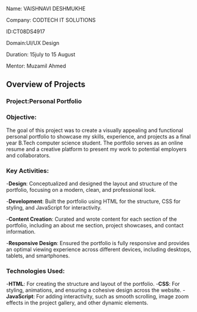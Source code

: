 
Name: VAISHNAVI DESHMUKHE

Company: CODTECH IT SOLUTIONS

ID:CT08DS4917

Domain:UI/UX Design

Duration: 15july to 15 August

Mentor: Muzamil Ahmed
## Overview of Projects

### Project:Personal Portfolio
### Objective:
The goal of this project was to create a visually appealing and functional personal portfolio to showcase my skills, experience, and projects as a final year B.Tech computer science student. The portfolio serves as an online resume and a creative platform to present my work to potential employers and collaborators.

### Key Activities:
-**Design**: Conceptualized and designed the layout and structure of the portfolio, focusing on a modern, clean, and professional look.

-**Development**: Built the portfolio using HTML for the structure, CSS for styling, and JavaScript for interactivity.

-**Content Creation**: Curated and wrote content for each section of the portfolio, including an about me section, project showcases, and contact information.

-**Responsive Design**: Ensured the portfolio is fully responsive and provides an optimal viewing experience across different devices, including desktops, tablets, and smartphones.

### Technologies Used:
-**HTML**: For creating the structure and layout of the portfolio.
-**CSS**: For styling, animations, and ensuring a cohesive design across the website.
-**JavaScript**: For adding interactivity, such as smooth scrolling, image zoom effects in the project gallery, and other dynamic elements.
